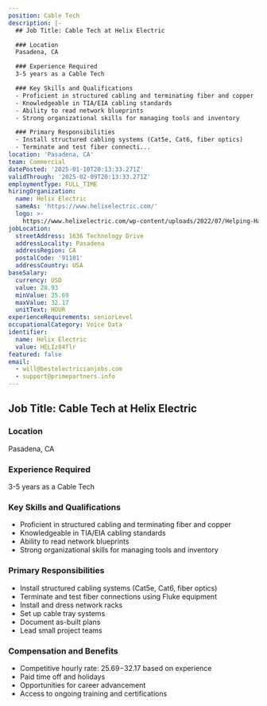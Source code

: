 ```yaml
---
position: Cable Tech
description: |-
  ## Job Title: Cable Tech at Helix Electric

  ### Location
  Pasadena, CA

  ### Experience Required
  3-5 years as a Cable Tech

  ### Key Skills and Qualifications
  - Proficient in structured cabling and terminating fiber and copper
  - Knowledgeable in TIA/EIA cabling standards
  - Ability to read network blueprints
  - Strong organizational skills for managing tools and inventory

  ### Primary Responsibilities
  - Install structured cabling systems (Cat5e, Cat6, fiber optics)
  - Terminate and test fiber connecti...
location: 'Pasadena, CA'
team: Commercial
datePosted: '2025-01-10T20:13:33.271Z'
validThrough: '2025-02-09T20:13:33.271Z'
employmentType: FULL_TIME
hiringOrganization:
  name: Helix Electric
  sameAs: 'https://www.helixelectric.com/'
  logo: >-
    https://www.helixelectric.com/wp-content/uploads/2022/07/Helping-Hands-Logo_Blue-e1656694113799.jpg
jobLocation:
  streetAddress: 1636 Technology Drive
  addressLocality: Pasadena
  addressRegion: CA
  postalCode: '91101'
  addressCountry: USA
baseSalary:
  currency: USD
  value: 28.93
  minValue: 25.69
  maxValue: 32.17
  unitText: HOUR
experienceRequirements: seniorLevel
occupationalCategory: Voice Data
identifier:
  name: Helix Electric
  value: HELIz84flr
featured: false
email:
  - will@bestelectricianjobs.com
  - support@primepartners.info
---
```




## Job Title: Cable Tech at Helix Electric

### Location
Pasadena, CA

### Experience Required
3-5 years as a Cable Tech

### Key Skills and Qualifications
- Proficient in structured cabling and terminating fiber and copper
- Knowledgeable in TIA/EIA cabling standards
- Ability to read network blueprints
- Strong organizational skills for managing tools and inventory

### Primary Responsibilities
- Install structured cabling systems (Cat5e, Cat6, fiber optics)
- Terminate and test fiber connections using Fluke equipment
- Install and dress network racks
- Set up cable tray systems
- Document as-built plans
- Lead small project teams

### Compensation and Benefits
- Competitive hourly rate: $25.69-$32.17 based on experience
- Paid time off and holidays
- Opportunities for career advancement
- Access to ongoing training and certifications
